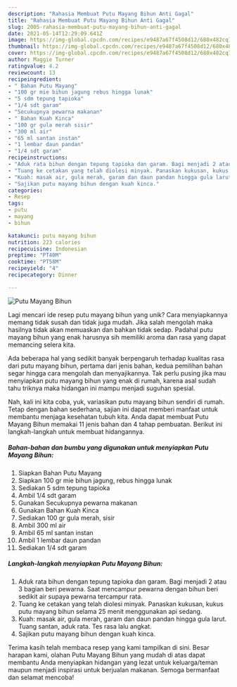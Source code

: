```yaml
---
description: "Rahasia Membuat Putu Mayang Bihun Anti Gagal"
title: "Rahasia Membuat Putu Mayang Bihun Anti Gagal"
slug: 2005-rahasia-membuat-putu-mayang-bihun-anti-gagal
date: 2021-05-14T12:29:09.641Z
image: https://img-global.cpcdn.com/recipes/e9487a67f4508d12/680x482cq70/putu-mayang-bihun-foto-resep-utama.jpg
thumbnail: https://img-global.cpcdn.com/recipes/e9487a67f4508d12/680x482cq70/putu-mayang-bihun-foto-resep-utama.jpg
cover: https://img-global.cpcdn.com/recipes/e9487a67f4508d12/680x482cq70/putu-mayang-bihun-foto-resep-utama.jpg
author: Maggie Turner
ratingvalue: 4.2
reviewcount: 13
recipeingredient:
- " Bahan Putu Mayang"
- "100 gr mie bihun jagung rebus hingga lunak"
- "5 sdm tepung tapioka"
- "1/4 sdt garam"
- "Secukupnya pewarna makanan"
- " Bahan Kuah Kinca"
- "100 gr gula merah sisir"
- "300 ml air"
- "65 ml santan instan"
- "1 lembar daun pandan"
- "1/4 sdt garam"
recipeinstructions:
- "Aduk rata bihun dengan tepung tapioka dan garam. Bagi menjadi 2 atau 3 bagian beri pewarna. Saat mencampur pewarna dengan bihun beri sedikit air supaya pewarna tercampur rata."
- "Tuang ke cetakan yang telah diolesi minyak. Panaskan kukusan, kukus putu mayang bihun selama 25 menit menggunakan api sedang."
- "Kuah: masak air, gula merah, garam dan daun pandan hingga gula larut. Tuang santan, aduk rata. Tes rasa lalu angkat."
- "Sajikan putu mayang bihun dengan kuah kinca."
categories:
- Resep
tags:
- putu
- mayang
- bihun

katakunci: putu mayang bihun 
nutrition: 223 calories
recipecuisine: Indonesian
preptime: "PT40M"
cooktime: "PT58M"
recipeyield: "4"
recipecategory: Dinner

---
```



![Putu Mayang Bihun](https://img-global.cpcdn.com/recipes/e9487a67f4508d12/680x482cq70/putu-mayang-bihun-foto-resep-utama.jpg)

Lagi mencari ide resep putu mayang bihun yang unik? Cara menyiapkannya memang tidak susah dan tidak juga mudah. Jika salah mengolah maka hasilnya tidak akan memuaskan dan bahkan tidak sedap. Padahal putu mayang bihun yang enak harusnya sih memiliki aroma dan rasa yang dapat memancing selera kita.



Ada beberapa hal yang sedikit banyak berpengaruh terhadap kualitas rasa dari putu mayang bihun, pertama dari jenis bahan, kedua pemilihan bahan segar hingga cara mengolah dan menyajikannya. Tak perlu pusing jika mau menyiapkan putu mayang bihun yang enak di rumah, karena asal sudah tahu triknya maka hidangan ini mampu menjadi suguhan spesial.


Nah, kali ini kita coba, yuk, variasikan putu mayang bihun sendiri di rumah. Tetap dengan bahan sederhana, sajian ini dapat memberi manfaat untuk membantu menjaga kesehatan tubuh kita. Anda dapat membuat Putu Mayang Bihun memakai 11 jenis bahan dan 4 tahap pembuatan. Berikut ini langkah-langkah untuk membuat hidangannya.

<!--inarticleads1-->

##### Bahan-bahan dan bumbu yang digunakan untuk menyiapkan Putu Mayang Bihun:

1. Siapkan  Bahan Putu Mayang
1. Siapkan 100 gr mie bihun jagung, rebus hingga lunak
1. Sediakan 5 sdm tepung tapioka
1. Ambil 1/4 sdt garam
1. Gunakan Secukupnya pewarna makanan
1. Gunakan  Bahan Kuah Kinca
1. Sediakan 100 gr gula merah, sisir
1. Ambil 300 ml air
1. Ambil 65 ml santan instan
1. Ambil 1 lembar daun pandan
1. Sediakan 1/4 sdt garam




<!--inarticleads2-->

##### Langkah-langkah menyiapkan Putu Mayang Bihun:

1. Aduk rata bihun dengan tepung tapioka dan garam. Bagi menjadi 2 atau 3 bagian beri pewarna. Saat mencampur pewarna dengan bihun beri sedikit air supaya pewarna tercampur rata.
1. Tuang ke cetakan yang telah diolesi minyak. Panaskan kukusan, kukus putu mayang bihun selama 25 menit menggunakan api sedang.
1. Kuah: masak air, gula merah, garam dan daun pandan hingga gula larut. Tuang santan, aduk rata. Tes rasa lalu angkat.
1. Sajikan putu mayang bihun dengan kuah kinca.




Terima kasih telah membaca resep yang kami tampilkan di sini. Besar harapan kami, olahan Putu Mayang Bihun yang mudah di atas dapat membantu Anda menyiapkan hidangan yang lezat untuk keluarga/teman maupun menjadi inspirasi untuk berjualan makanan. Semoga bermanfaat dan selamat mencoba!
